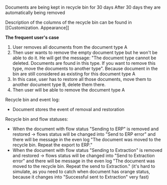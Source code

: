 Documents are being kept in recycle bin for 30 days
After 30 days they are automatically being removed

Description of the columns of the recycle bin can be found in [[Customization. Appearance]]

**The frequent user's case**

1. User removes all documents from the  document type A
2. Then user wants to remove the empty document type but he won't be able to do it. He will get the message: "The document type cannot be deleted. Documents are found in this type. If you want to remove this type, move the documents to another type". Because document in the bin are still considered as existing for this document type A
3. In this case, user has to restore all those documents, move them to another document type B, delete them there.
4. Then user will be able to remove the document type A

Recycle bin and event log:
* Document stores the event of removal and restoration

Recycle bin and flow statuses:
* When the document with flow status "Sending to ERP" is removed and restored -> flows status will be changed into "Send to ERP error" and there will be message in the even log "The document was moved to the recycle bin. Repeat the export to ERP."
* When the document with flow status "Sending to Extraction" is removed and restored -> flows status will be changed into "Send to Extraction error" and there will be message in the even log "The document was moved to the recycle bin. Repeat the send to Extraction." (it's hard to simulate, as you need to catch when document has orange status, because it changes into "Successful sent to Extraction" very fast)